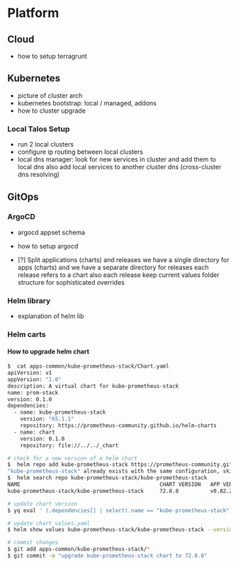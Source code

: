 # Platform

## Cloud

- how to setup terragrunt

## Kubernetes

- picture of cluster arch
- kubernetes bootstrap: local / managed, addons
- how to cluster upgrade

### Local Talos Setup

- run 2 local clusters
- configure ip routing between local clusters
- local dns manager:
  look for new services in cluster and add them to local dns
  also add local services to another cluster dns (cross-cluster dns resolving)

## GitOps

### ArgoCD

- argocd appset schema
- how to setup argocd

- [?] Split applications (charts) and releases
  we have a single directory for apps (charts)
  and we have a separate directory for releases
  each release refers to a chart
  also each release keep current values folder structure for sophisticated overrides

### Helm library

- explanation of helm lib

### Helm carts

#### How to upgrade helm chart

```bash
$  cat apps-common/kube-prometheus-stack/Chart.yaml
apiVersion: v1
appVersion: "1.0"
description: A virtual chart for kube-prometheus-stack
name: prom-stack
version: 0.1.0
dependencies:
  - name: kube-prometheus-stack
    version: "65.1.1"
    repository: https://prometheus-community.github.io/helm-charts
  - name: chart
    version: 0.1.0
    repository: file://../../_chart

# check for a new version of a helm chart
$  helm repo add kube-prometheus-stack https://prometheus-community.github.io/helm-charts
"kube-prometheus-stack" already exists with the same configuration, skipping
$  helm search repo kube-prometheus-stack/kube-prometheus-stack
NAME                                            CHART VERSION   APP VERSION     DESCRIPTION
kube-prometheus-stack/kube-prometheus-stack     72.8.0          v0.82.2         kube-prometheus-stack collects Kubernetes manif...

# update chart version
$ yq eval ' (.dependencies[] | select(.name == "kube-prometheus-stack") .version) = "72.8.0" ' -i  apps-common/kube-prometheus-stack/Chart.yaml

# update chart values.yaml
$ helm show values kube-prometheus-stack/kube-prometheus-stack --version 72.8.0 > apps-common/kube-prometheus-stack/values.yaml

# commit changes
$ git add apps-common/kube-prometheus-stack/*
$ git commit -m "upgrade kube-prometheus-stack chart to 72.8.0"
```
